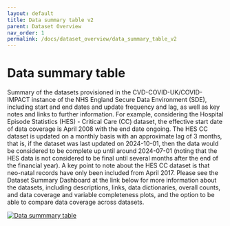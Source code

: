 ```yaml
---
layout: default
title: Data summary table v2
parent: Dataset Overview
nav_order: 1
permalink: /docs/dataset_overview/data_summary_table_v2
---
```


# Data summary table

Summary of the datasets provisioned in the CVD-COVID-UK/COVID-IMPACT instance of the NHS England Secure Data Environment (SDE), including start and end dates and update frequency and lag, as well as key notes and links to further information. For example, considering the Hospital Episode Statistics (HES) - Critical Care (CC) dataset, the effective start date of data coverage is April 2008 with the end date ongoing. The HES CC dataset is updated on a monthly basis with an approximate lag of 3 months, that is, if the dataset was last updated on 2024-10-01, then the data would be considered to be complete up until around 2024-07-01 (noting that the HES data is not considered to be final until several months after the end of the financial year). A key point to note about the HES CC dataset is that neo-natal records have only been  included from April 2017. Please see the Dataset Summary Dashboard at the link below for more information about the datasets, including descriptions, links, data dictionaries, overall counts, and data coverage and variable completeness plots, and the option to be able to compare data coverage across datasets.


<a href="https://bhfdsc.github.io/documentation/assets/images/Dataset_summary_table_20240930.pdf">
  <img src="https://bhfdsc.github.io/documentation/assets/images/data_summary_table_png.png" alt="Data summmary table">
</a>



